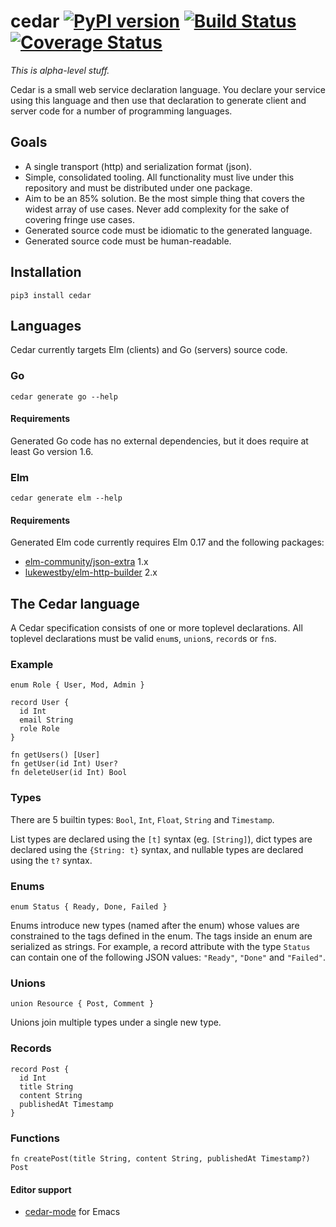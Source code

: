 # cedar [![PyPI version](https://badge.fury.io/py/cedar.svg)](https://badge.fury.io/py/cedar) [![Build Status](https://travis-ci.org/Bogdanp/cedar.svg?branch=master)](https://travis-ci.org/Bogdanp/cedar) [![Coverage Status](https://coveralls.io/repos/github/Bogdanp/cedar/badge.svg?branch=master)](https://coveralls.io/github/Bogdanp/cedar?branch=master)

_This is alpha-level stuff._

Cedar is a small web service declaration language.  You declare your
service using this language and then use that declaration to generate
client and server code for a number of programming languages.

## Goals

* A single transport (http) and serialization format (json).
* Simple, consolidated tooling.  All functionality must live under
  this repository and must be distributed under one package.
* Aim to be an 85% solution.  Be the most simple thing that covers the
  widest array of use cases.  Never add complexity for the sake of
  covering fringe use cases.
* Generated source code must be idiomatic to the generated language.
* Generated source code must be human-readable.

## Installation

`pip3 install cedar`

## Languages

Cedar currently targets Elm (clients) and Go (servers) source code.

### Go

`cedar generate go --help`

#### Requirements

Generated Go code has no external dependencies, but it does require at
least Go version 1.6.

### Elm

`cedar generate elm --help`

#### Requirements

Generated Elm code currently requires Elm 0.17 and the following packages:

* [elm-community/json-extra][json-extra] 1.x
* [lukewestby/elm-http-builder][http-builder] 2.x


[json-extra]: http://package.elm-lang.org/packages/elm-community/json-extra/1.0.0/
[http-builder]: http://package.elm-lang.org/packages/lukewestby/elm-http-builder/2.0.0/

## The Cedar language

A Cedar specification consists of one or more toplevel declarations.
All toplevel declarations must be valid `enum`s, `union`s, `record`s
or `fn`s.

### Example

``` cedar
enum Role { User, Mod, Admin }

record User {
  id Int
  email String
  role Role
}

fn getUsers() [User]
fn getUser(id Int) User?
fn deleteUser(id Int) Bool
```

### Types

There are 5 builtin types: `Bool`, `Int`, `Float`, `String` and
`Timestamp`.

List types are declared using the `[t]` syntax (eg. `[String]`), dict
types are declared using the `{String: t}` syntax, and nullable types
are declared using the `t?` syntax.

### Enums

``` cedar
enum Status { Ready, Done, Failed }
```

Enums introduce new types (named after the enum) whose values are
constrained to the tags defined in the enum.  The tags inside an enum
are serialized as strings.  For example, a record attribute with the
type `Status` can contain one of the following JSON values: `"Ready"`,
`"Done"` and `"Failed"`.

### Unions

``` cedar
union Resource { Post, Comment }
```

Unions join multiple types under a single new type.

### Records

``` cedar
record Post {
  id Int
  title String
  content String
  publishedAt Timestamp
}
```

### Functions

``` cedar
fn createPost(title String, content String, publishedAt Timestamp?) Post
```

#### Editor support

* [cedar-mode][cedar-mode] for Emacs


[cedar-mode]: https://github.com/Bogdanp/cedar-mode
